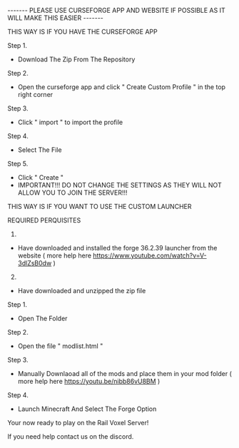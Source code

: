 ------- PLEASE USE CURSEFORGE APP AND WEBSITE IF POSSIBLE AS IT WILL MAKE THIS EASIER -------



THIS WAY IS IF YOU HAVE THE CURSEFORGE APP

Step 1.
- Download The Zip From The Repository

Step 2.
- Open the curseforge app and click " Create Custom Profile " in the top right corner

Step 3.
- Click " import " to import the profile

Step 4.
- Select The File

Step 5.
- Click " Create "
- IMPORTANT!!! DO NOT CHANGE THE SETTINGS AS THEY WILL NOT ALLOW YOU TO JOIN THE SERVER!!!

THIS WAY IS IF YOU WANT TO USE THE CUSTOM LAUNCHER

REQUIRED PERQUISITES

1.
- Have downloaded and installed the forge 36.2.39 launcher from the website ( more help here https://www.youtube.com/watch?v=V-3dlZsB0dw )

2.
- Have downloaded and unzipped the zip file 

Step 1.
- Open The Folder

Step 2.
- Open the file " modlist.html "

Step 3. 
- Manually Downlaoad all of the mods and place them in your mod folder ( more help here https://youtu.be/nibb86vU8BM )

Step 4.
- Launch Minecraft And Select The Forge Option


Your now ready to play on the Rail Voxel Server!

If you need help contact us on the discord.
